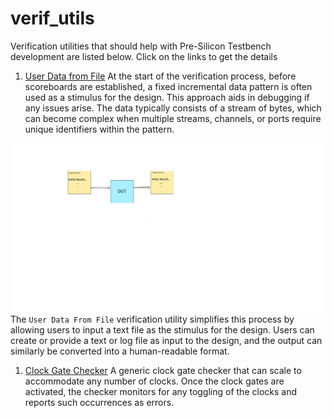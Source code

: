 # verif_utils
Verification utilities that should help with Pre-Silicon Testbench development are listed below. Click on the links to get the details

1. [User Data from File](./user_data_from_file/README.md)
At the start of the verification process, before scoreboards are established, a fixed incremental data pattern is often used as a stimulus for the design. This approach aids in debugging if any issues arise. The data typically consists of a stream of bytes, which can become complex when multiple streams, channels, or ports require unique identifiers within the pattern. 

![Text file to/from DUT](./user_data_from_file/Drawing.png)
The `User Data From File` verification utility simplifies this process by allowing users to input a text file as the stimulus for the design.
Users can create or provide a text or log file as input to the design, and the output can similarly be converted into a human-readable format.

1. [Clock Gate Checker](./clock_gate_checker/README.md)
A generic clock gate checker that can scale to accommodate any number of clocks. Once the clock gates are activated, the checker monitors for any toggling of the clocks and reports such occurrences as errors.
